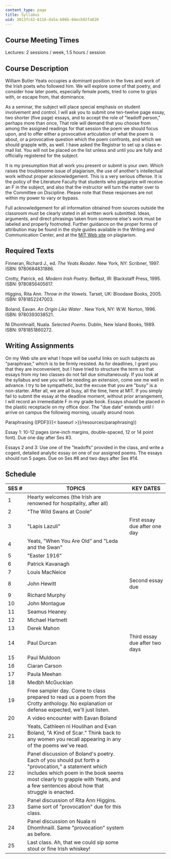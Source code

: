 ```yaml
---
content_type: page
title: Syllabus
uid: 3013fc42-6116-da5a-b06b-04ecb92fa820
---
```


Course Meeting Times
--------------------

Lectures: 2 sessions / week, 1.5 hours / session

Course Description
------------------

William Butler Yeats occupies a dominant position in the lives and work of the Irish poets who followed him. We will explore some of that poetry, and consider how later poets, especially female poets, tried to come to grips with, or escape from, that dominance.

As a seminar, the subject will place special emphasis on student involvement and control. I will ask you to submit one ten-twelve page essay, two shorter (five page) essays, and to accept the role of "leadoff person," perhaps more than once, That role will demand that you choose from among the assigned readings for that session the poem we should focus upon, and to offer either a provocative articulation of what the poem is about, or a provocative question which the poem confronts, and which we should grapple with, as well. I have asked the Registrar to set up a class e-mail list. You will not be placed on the list unless and until you are fully and officially registered for the subject.

It is my presumption that all work you present or submit is your own. Which raises the troublesome issue of plagiarism, the use of another's intellectual work without proper acknowledgement. This is a very serious offense. It is the policy of the Literature Faculty that students who plagiarize will receive an F in the subject, and also that the instructor will turn the matter over to the Committee on Discipline. Please note that these responses are not within my power to vary or bypass.

Full acknowledgement for all information obtained from sources outside the classroom must be clearly stated in all written work submitted. Ideas, arguments, and direct phrasings taken from someone else's work must be labeled and properly footnoted. Further guidance on the proper forms of attribution may be found in the style guides available in the Writing and Communication Center, and at the [MIT Web site](http://web.mit.edu/writing/index.html) on plagiarism.

Required Texts
--------------

Finneran, Richard J., ed. _The Yeats Reader_. New York, NY: Scribner, 1997. ISBN: 9780684831886.

Crotty, Patrick, ed. _Modern Irish Poetry_. Belfast, IR: Blackstaff Press, 1995. ISBN: 9780856405617.

Higgins, Rita Ann. _Throw in the Vowels_. Tarset, UK: Bloodaxe Books, 2005. ISBN: 9781852247003.

Boland, Eavan. _An Origin Like Water_ . New York, NY: W.W. Norton, 1996. ISBN: 9780393038521.

Ni Dhomhnaill, Nuala. _Selected Poems_. Dublin, New Island Books, 1989. ISBN: 9781851860272.

Writing Assignments
-------------------

On my Web site are what I hope will be useful links on such subjects as "paraphrase," which is to be firmly resisted. As for deadlines, I grant you that they are inconvenient, but I have tried to structure the term so that essays from my two classes do not fall due simultaneously. If you look at the syllabus and see you will be needing an extension, come see me well in advance. I try to be sympathetic, but the excuse that you are "busy" is a non-starter. After all, we are all busy, all the time, here at MIT. If you simply fail to submit the essay at the deadline moment, without prior arrangement, I will record an irremediable F in my grade book. Essays should be placed in the plastic receptacle on my office door. The "due date" extends until I arrive on campus the following morning, usually around noon.

Paraphrasing ([PDF]({{< baseurl >}}/resources/paraphrasing))

Essay 1: 10-12 pages (one-inch margins, double-spaced, 12 or 14 point font). Due one day after Ses #3.

Essays 2 and 3: Use one of the "leadoffs" provided in the class, and write a cogent, detailed analytic essay on one of our assigned poems. The essays should run 5 pages. Due on Ses #8 and two days after Ses #14.

Schedule
--------

| SES # | TOPICS | KEY DATES |
| --- | --- | --- |
| 1 | Hearty welcomes (the Irish are renowned for hospitality, after all) | &nbsp; |
| 2 | "The Wild Swans at Coole" | &nbsp; |
| 3 | "Lapis Lazuli" | First essay due after one day |
| 4 | Yeats, "When You Are Old" and "Leda and the Swan" | &nbsp; |
| 5 | "Easter 1916" | &nbsp; |
| 6 | Patrick Kavanagh | &nbsp; |
| 7 | Louis MacNeice | &nbsp; |
| 8 | John Hewitt | Second essay due |
| 9 | Richard Murphy | &nbsp; |
| 10 | John Montague | &nbsp; |
| 11 | Seamus Heaney | &nbsp; |
| 12 | Michael Hartnett | &nbsp; |
| 13 | Derek Mahon | &nbsp; |
| 14 | Paul Durcan | Third essay due after two days |
| 15 | Paul Muldoon | &nbsp; |
| 16 | Ciaran Carson | &nbsp; |
| 17 | Paula Meehan | &nbsp; |
| 18 | Medbh McGuckian | &nbsp; |
| 19 | Free sampler day. Come to class prepared to read us a poem from the Crotty anthology. No explanation or defense expected, we'll just listen. | &nbsp; |
| 20 | A video encounter with Eavan Boland | &nbsp; |
| 21 | Yeats, Cathleen ni Houlihan and Evan Boland, "A Kind of Scar." Think back to any women you recall appearing in any of the poems we've read. | &nbsp; |
| 22 | Panel discussion of Boland's poetry. Each of you should put forth a "provocation," a statement which includes which poem in the book seems most clearly to grapple with Yeats, and a few sentences about how that struggle is enacted. | &nbsp; |
| 23 | Panel discussion of Rita Ann Higgins. Same sort of "provocation" due for this class. | &nbsp; |
| 24 | Panel discussion on Nuala ni Dhomhnaill. Same "provocation" system as before. | &nbsp; |
| 25 | Last class. Ah, that we could sip some stout or fine Irish whiskey! |